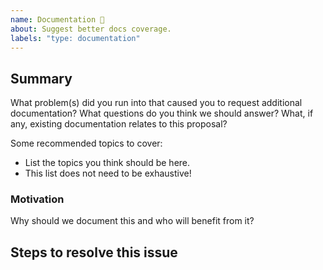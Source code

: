 ```yaml
---
name: Documentation 📝
about: Suggest better docs coverage.
labels: "type: documentation"
---
```


<!--
  To make it easier for us to help you, please include as much useful information as possible.

  Useful Links:
  - Documentation: 
  - Contributing: https://github.com/satyamyadav/github-releases/blob/master/CONTRIBUTING.md


  Before opening a new issue, please search existing issues: https://github.com/satyamyadav/github-releases/issues
-->

## Summary

What problem(s) did you run into that caused you to request additional documentation? What questions do you think we should answer? What, if any, existing documentation relates to this proposal?

Some recommended topics to cover:

- List the topics you think should be here.
- This list does not need to be exhaustive!

### Motivation

Why should we document this and who will benefit from it?

## Steps to resolve this issue

<!-- Your suggestion may require additional steps. Remember to add any relevant labels. Note that you'll need to fill in the link to a similar article as well as the correct section. -->

